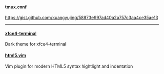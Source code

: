 #### tmux.conf
https://gist.github.com/kuangyujing/58873e997ad40a2a757c3aa4ce35ae13

---

#### [xfce4-terminal](https://github.com/dracula/xfce4-terminal)

Dark theme for xfce4-terminal

#### [html5.vim](https://github.com/kuangyujing/html5.vim)

Vim plugin for modern HTML5 syntax hightlight and indentation

